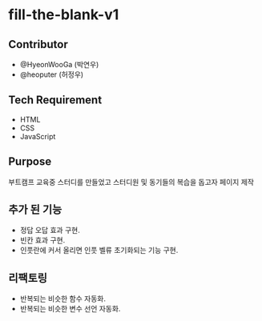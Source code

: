 # fill-the-blank-v1

## Contributor

- @HyeonWooGa (박연우)
- @heoputer (허정우)

## Tech Requirement

- HTML
- CSS
- JavaScript

## Purpose

부트캠프 교육중 스터디를 만들었고 스터디원 및 동기들의 복습을 돕고자 페이지 제작

## 추가 된 기능 

- 정답 오답 효과 구현.
- 빈칸 효과 구현.
- 인풋란에 커서 올리면 인풋 벨류 초기화되는 기능 구현.

## 리팩토링
- 반복되는 비슷한 함수 자동화.
- 반복되는 비슷한 변수 선언 자동화.